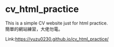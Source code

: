 # cv_html_practice
This is a simple CV website just for html practice.  
簡單的網站練習，大佬勿電。  

Link:https://yuzu0230.github.io/cv_html_practice/
